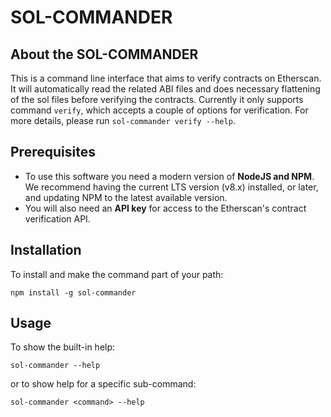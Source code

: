 # SOL-COMMANDER

## About the SOL-COMMANDER

This is a command line interface that aims to verify contracts on Etherscan. It will automatically read the related ABI files and does necessary flattening of the sol files before verifying the contracts. Currently it only supports command `verify`, which accepts a couple of options for verification. For more details, please run `sol-commander verify --help`.

## Prerequisites

* To use this software you need a modern version of **NodeJS and NPM**.
  We recommend having the current LTS version (v8.x) installed, or
  later, and updating NPM to the latest available version. 
* You will also need an **API key** for access to the Etherscan's contract verification API.

## Installation

To install and make the command part of your path:

    npm install -g sol-commander

## Usage

To show the built-in help:

    sol-commander --help

or to show help for a specific sub-command:

    sol-commander <command> --help
